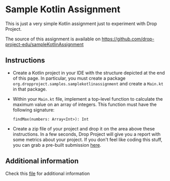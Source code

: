 # Sample Kotlin Assignment

This is just a very simple Kotlin assignment just to experiment with Drop Project.

The source of this assignment is available on https://github.com/drop-project-edu/sampleKotlinAssignment

## Instructions

* Create a Kotlin project in your IDE with the structure depicted at the end of this page. 
In particular, you must create a package `org.dropproject.samples.samplekotlinassignment` and
create a `Main.kt` in that package.


* Within your `Main.kt` file, implement a top-level function to calculate the
  maximum value on an array of integers. This function must have the following signature:

  `findMax(numbers: Array<Int>): Int`


* Create a zip file of your project and drop it on the area above these instructions.
In a few seconds, Drop Project will give you a report with some metrics about your project.
If you don't feel like coding this stuff, you can grab a pre-built submission 
[here](https://github.com/drop-project-edu/sampleKotlinAssignment/raw/master/sampleKotlinSubmission.zip).

## Additional information

Check this [file](public/file.txt) for additional information